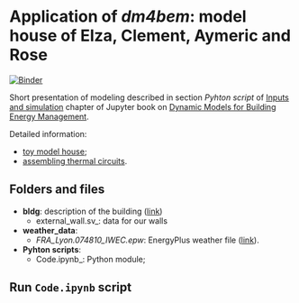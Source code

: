 # Application of _dm4bem_: model house of Elza, Clement, Aymeric and Rose

[![Binder](https://mybinder.org/badge_logo.svg)](https://mybinder.org/v2/gh/dm4bem/DiabBertrouGibertKlos/main?filepath=Code.ipynb)

Short presentation of modeling described in section _Pyhton script_ of [Inputs and simulation](https://cghiaus.github.io/dm4bem_book/tutorials/pd05simulation.html) chapter of Jupyter book on [Dynamic Models for Building Energy Management](https://cghiaus.github.io/dm4bem_book/intro.html).

Detailed information:
- [toy model house](https://cghiaus.github.io/dm4bem_book/tutorials/02_2_0Toy.html);
- [assembling thermal circuits](https://cghiaus.github.io/dm4bem_book/tutorials/pdREADME.html).

## Folders and files
- __bldg__: description of the building ([link](https://cghiaus.github.io/dm4bem_book/tutorials/pd02bldg2TCd.html?highlight=tc0%20csv))
    - external_wall.sv_: data for our walls 
- __weather_data__:
    - _FRA_Lyon.074810_IWEC.epw_: EnergyPlus weather file ([link](https://cghiaus.github.io/dm4bem_book/tutorials/01WeatherData.html)).
- __Pyhton scripts__:
    - Code.ipynb_: Python module;

## Run `Code.ipynb` script


